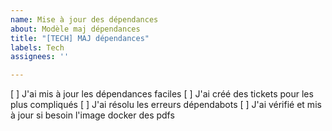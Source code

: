 ```yaml
---
name: Mise à jour des dépendances
about: Modèle maj dépendances
title: "[TECH] MAJ dépendances"
labels: Tech
assignees: ''

---
```


[ ] J'ai mis à jour les dépendances faciles
[ ] J'ai créé des tickets pour les plus compliqués 
[ ] J'ai résolu les erreurs dépendabots
[ ] J'ai vérifié et mis à jour si besoin l'image docker des pdfs
